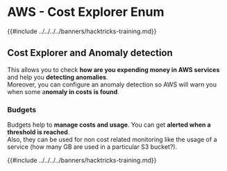 # AWS - Cost Explorer Enum

{{#include ../../../../banners/hacktricks-training.md}}

## Cost Explorer and Anomaly detection

This allows you to check **how are you expending money in AWS services** and help you **detecting anomalies**.\
Moreover, you can configure an anomaly detection so AWS will warn you when some a**nomaly in costs is found**.

### Budgets

Budgets help to **manage costs and usage**. You can get **alerted when a threshold is reached**.\
Also, they can be used for non cost related monitoring like the usage of a service (how many GB are used in a particular S3 bucket?).

{{#include ../../../../banners/hacktricks-training.md}}





